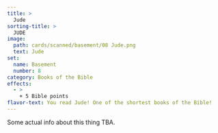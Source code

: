 ```yaml
---
title: >
  Jude
sorting-title: >
  JUDE
image: 
  path: cards/scanned/basement/08 Jude.png
  text: Jude
set:
  name: Basement
  number: 8
category: Books of the Bible
effects: 
  - >
    + 5 Bible points
flavor-text: You read Jude! One of the shortest books of the Bible!
---
```

Some actual info about this thing TBA.
